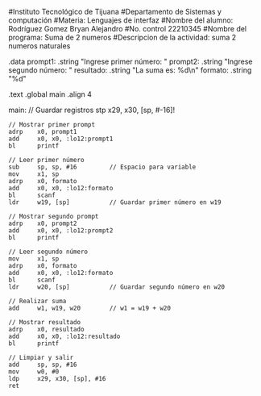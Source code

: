 #Instituto Tecnológico de Tijuana
#Departamento de Sistemas y computación
#Materia: Lenguajes de interfaz
#Nombre del alumno: Rodríguez Gomez Bryan Alejandro 
#No. control 22210345
#Nombre del programa: Suma de 2 numeros
#Descripcion de la actividad: suma 2 numeros naturales 

.data
    prompt1:    .string "Ingrese primer número: "
    prompt2:    .string "Ingrese segundo número: "
    resultado:  .string "La suma es: %d\n"
    formato:    .string "%d"

.text
.global main
.align 4

main:
    // Guardar registros
    stp     x29, x30, [sp, #-16]!

    // Mostrar primer prompt
    adrp    x0, prompt1
    add     x0, x0, :lo12:prompt1
    bl      printf

    // Leer primer número
    sub     sp, sp, #16         // Espacio para variable
    mov     x1, sp              
    adrp    x0, formato
    add     x0, x0, :lo12:formato
    bl      scanf
    ldr     w19, [sp]           // Guardar primer número en w19

    // Mostrar segundo prompt
    adrp    x0, prompt2
    add     x0, x0, :lo12:prompt2
    bl      printf

    // Leer segundo número
    mov     x1, sp
    adrp    x0, formato
    add     x0, x0, :lo12:formato
    bl      scanf
    ldr     w20, [sp]           // Guardar segundo número en w20

    // Realizar suma
    add     w1, w19, w20        // w1 = w19 + w20

    // Mostrar resultado
    adrp    x0, resultado
    add     x0, x0, :lo12:resultado
    bl      printf

    // Limpiar y salir
    add     sp, sp, #16
    mov     w0, #0
    ldp     x29, x30, [sp], #16
    ret

